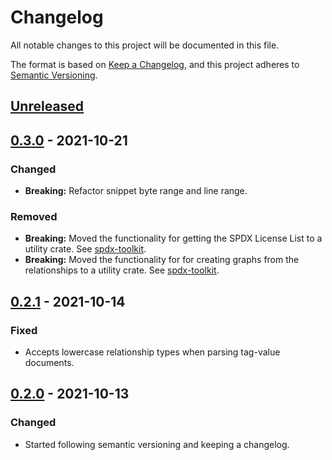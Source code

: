 <!--
SPDX-FileCopyrightText: 2021 HH Partners
 
SPDX-License-Identifier: MIT
 -->

# Changelog

All notable changes to this project will be documented in this file.

The format is based on [Keep a Changelog](https://keepachangelog.com/en/1.0.0/),
and this project adheres to [Semantic Versioning](https://semver.org/spec/v2.0.0.html).

## [Unreleased]

## [0.3.0] - 2021-10-21

### Changed

- **Breaking:** Refactor snippet byte range and line range.

### Removed

- **Breaking:** Moved the functionality for getting the SPDX License List to a utility crate. See
  [spdx-toolkit](https://github.com/doubleopen-project/spdx-toolkit).
- **Breaking:** Moved the functionality for for creating graphs from the relationships to a utility
  crate. See [spdx-toolkit](https://github.com/doubleopen-project/spdx-toolkit).

## [0.2.1] - 2021-10-14

### Fixed

- Accepts lowercase relationship types when parsing tag-value documents.

## [0.2.0] - 2021-10-13

### Changed

- Started following semantic versioning and keeping a changelog.

[unreleased]: https://github.com/doubleopen-project/spdx-rs/compare/v0.3.0...HEAD
[0.3.0]: https://github.com/doubleopen-project/spdx-rs/compare/v0.2.1...v0.3.0
[0.2.1]: https://github.com/doubleopen-project/spdx-rs/compare/v0.2.0...v0.2.1
[0.2.0]: https://github.com/doubleopen-project/spdx-rs/compare/v0.1.0...v0.2.0
